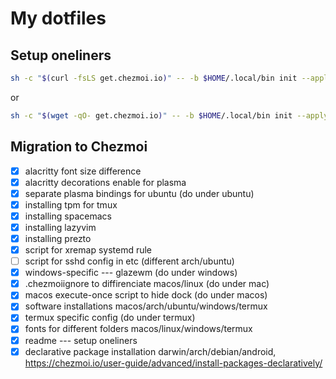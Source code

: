 # My dotfiles

## Setup oneliners

```bash
sh -c "$(curl -fsLS get.chezmoi.io)" -- -b $HOME/.local/bin init --apply git@github.com:xelorr/dotfiles.git
```
or
```bash
sh -c "$(wget -qO- get.chezmoi.io)" -- -b $HOME/.local/bin init --apply git@github.com:xelorr/dotfiles.git
```

## Migration to Chezmoi

- [x] alacritty font size difference
- [x] alacritty decorations enable for plasma
- [x] separate plasma bindings for ubuntu (do under ubuntu)
- [x] installing tpm for tmux
- [x] installing spacemacs
- [x] installing lazyvim
- [x] installing prezto
- [x] script for xremap systemd rule
- [ ] script for sshd config in etc (different arch/ubuntu)
- [x] windows-specific --- glazewm (do under windows)
- [x] .chezmoiignore to diffirenciate macos/linux (do under mac)
- [x] macos execute-once script to hide dock (do under macos)
- [x] software installations macos/arch/ubuntu/windows/termux
- [x] termux specific config (do under termux)
- [x] fonts for different folders macos/linux/windows/termux
- [x] readme --- setup oneliners
- [x] declarative package installation darwin/arch/debian/android, https://chezmoi.io/user-guide/advanced/install-packages-declaratively/
